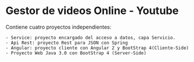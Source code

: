 # Gestor de videos Online - Youtube

Contiene cuatro proyectos independientes:

	- Service: proyecto encargado del acceso a datos, capa Servicio.
	- Api Rest: proyecto Rest para JSON con Spring
	- Angular: proyecto cliente con Angular 2 y BootStrap 4(Cliente-Side)
	- Proyecto Web Java 3.0 con BootStrap 4 (Server-Side)

